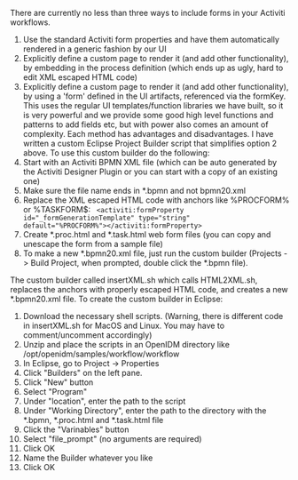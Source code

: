 There are currently no less than three ways to include forms in your Activiti workflows.

1. Use the standard Activiti form properties and have them automatically rendered in a generic fashion by our UI
2. Explicitly define a custom page to render it (and add other functionality), by embedding in the process definition (which ends up as ugly, hard to edit XML escaped HTML code)
3. Explicitly define a custom page to render it (and add other functionality), by using a 'form' defined in the UI artifacts, referenced via the formKey. This uses the regular UI templates/function libraries we have built, so it is very powerful and we provide some good high level functions and patterns to add fields etc, but with power also comes an amount of complexity.
Each method has advantages and disadvantages. I have written a custom Eclipse Project Builder script that simplifies option 2 above. To use this custom builder do the following:
1. Start with an Activiti BPMN XML file (which can be auto generated by the Activiti Designer Plugin or you can start with a copy of an existing one)
2. Make sure the file name ends in *.bpmn and not bpmn20.xml
3. Replace the XML escaped HTML code with anchors like %PROCFORM% or %TASKFORM$:
       <code> <activiti:formProperty id="_formGenerationTemplate" type="string" default="%PROCFORM%"></activiti:formProperty></code>
4. Create *.proc.html and *.task.html web form files (you can copy and unescape the form from a sample file)
5. To make a new *.bpmn20.xml file, just run the custom builder (Projects -> Build Project, when prompted, double click the *.bpmn file). 

The custom builder called insertXML.sh which calls HTML2XML.sh, replaces the anchors with properly escaped HTML code, and creates a new *.bpmn20.xml file.
To create the custom builder in Eclipse:

1. Download the necessary shell scripts. (Warning, there is different code in insertXML.sh for MacOS and Linux. You may have to comment/uncomment accordingly)
2. Unzip and place the scripts in an OpenIDM directory like /opt/openidm/samples/workflow/workflow
3. In Eclipse, go to Project -> Properties
4. Click "Builders" on the left pane.
5. Click "New" button
6. Select "Program"
7. Under "location", enter the path to the script
8. Under "Working Directory", enter the path to the directory with the *.bpmn, *.proc.html and *.task.html file
9. Click the "Varinables" button
10. Select "file_prompt" (no arguments are required)
11. Click OK
12. Name the Builder whatever you like
13. Click OK

